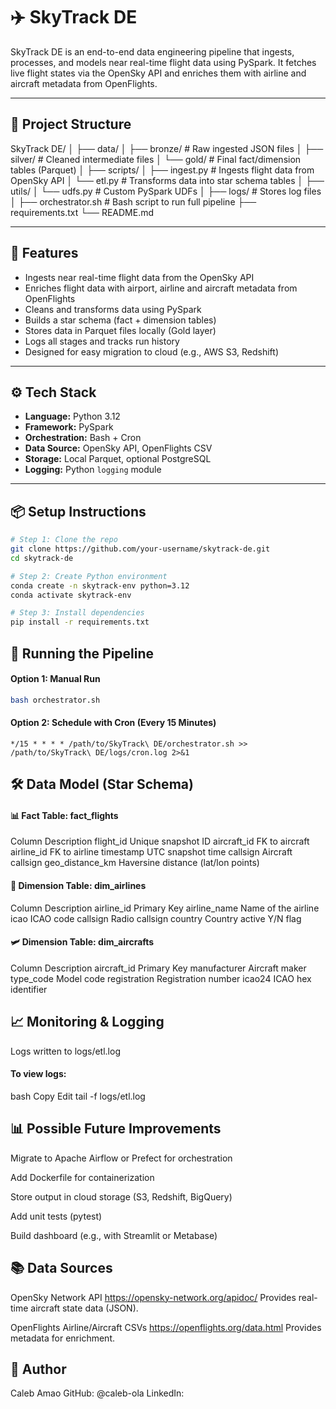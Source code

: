 # ✈️ SkyTrack DE

SkyTrack DE is an end-to-end data engineering pipeline that ingests, processes, and models near real-time flight data using PySpark. It fetches live flight states via the OpenSky API and enriches them with airline and aircraft metadata from OpenFlights.

---

## 🧱 Project Structure

SkyTrack DE/
│
├── data/
│ ├── bronze/ # Raw ingested JSON files
│ ├── silver/ # Cleaned intermediate files
│ └── gold/ # Final fact/dimension tables (Parquet)
│
├── scripts/
│ ├── ingest.py # Ingests flight data from OpenSky API
│ └── etl.py # Transforms data into star schema tables
│
├── utils/
│ └── udfs.py # Custom PySpark UDFs
│
├── logs/ # Stores log files
│
├── orchestrator.sh # Bash script to run full pipeline
├── requirements.txt
└── README.md

---

## 🚀 Features

- Ingests near real-time flight data from the OpenSky API
- Enriches flight data with airport, airline and aircraft metadata from OpenFlights
- Cleans and transforms data using PySpark
- Builds a star schema (fact + dimension tables)
- Stores data in Parquet files locally (Gold layer)
- Logs all stages and tracks run history
- Designed for easy migration to cloud (e.g., AWS S3, Redshift)

---

## ⚙️ Tech Stack

- **Language:** Python 3.12
- **Framework:** PySpark
- **Orchestration:** Bash + Cron
- **Data Source:** OpenSky API, OpenFlights CSV
- **Storage:** Local Parquet, optional PostgreSQL
- **Logging:** Python `logging` module

---

## 📦 Setup Instructions

```bash
# Step 1: Clone the repo
git clone https://github.com/your-username/skytrack-de.git
cd skytrack-de

# Step 2: Create Python environment
conda create -n skytrack-env python=3.12
conda activate skytrack-env

# Step 3: Install dependencies
pip install -r requirements.txt
```

## 🧪 Running the Pipeline

#### Option 1: Manual Run

```bash Copy Edit
bash orchestrator.sh
```

#### Option 2: Schedule with Cron (Every 15 Minutes)

```cron Copy Edit
*/15 * * * * /path/to/SkyTrack\ DE/orchestrator.sh >> /path/to/SkyTrack\ DE/logs/cron.log 2>&1
```

## 🛠️ Data Model (Star Schema)

#### 📊 Fact Table: fact_flights

Column Description
flight_id Unique snapshot ID
aircraft_id FK to aircraft
airline_id FK to airline
timestamp UTC snapshot time
callsign Aircraft callsign
geo_distance_km Haversine distance (lat/lon points)

#### 📁 Dimension Table: dim_airlines

Column Description
airline_id Primary Key
airline_name Name of the airline
icao ICAO code
callsign Radio callsign
country Country
active Y/N flag

#### 🛩️ Dimension Table: dim_aircrafts

Column Description
aircraft_id Primary Key
manufacturer Aircraft maker
type_code Model code
registration Registration number
icao24 ICAO hex identifier

## 📈 Monitoring & Logging

Logs written to logs/etl.log

#### To view logs:

bash
Copy
Edit
tail -f logs/etl.log

## 📊 Possible Future Improvements

Migrate to Apache Airflow or Prefect for orchestration

Add Dockerfile for containerization

Store output in cloud storage (S3, Redshift, BigQuery)

Add unit tests (pytest)

Build dashboard (e.g., with Streamlit or Metabase)

## 📚 Data Sources

OpenSky Network API
https://opensky-network.org/apidoc/
Provides real-time aircraft state data (JSON).

OpenFlights Airline/Aircraft CSVs
https://openflights.org/data.html
Provides metadata for enrichment.

## 👤 Author

Caleb Amao
GitHub: @caleb-ola
LinkedIn:
